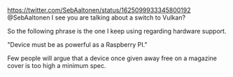 https://twitter.com/SebAaltonen/status/1625099933345800192 @SebAaltonen I see you are talking about a switch to Vulkan?

So the following phrase is the one I keep using regarding hardware support.

"Device must be as powerful as a Raspberry PI."

Few people will argue that a device once given away free on a magazine cover is too high a minimum spec.
